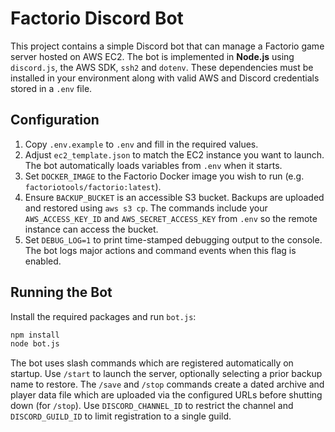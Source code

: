 # Factorio Discord Bot

This project contains a simple Discord bot that can manage a Factorio game server hosted on AWS EC2. The bot is implemented in **Node.js** using `discord.js`, the AWS SDK, `ssh2` and `dotenv`. These dependencies must be installed in your environment along with valid AWS and Discord credentials stored in a `.env` file.

## Configuration

1. Copy `.env.example` to `.env` and fill in the required values.
2. Adjust `ec2_template.json` to match the EC2 instance you want to launch.
   The bot automatically loads variables from `.env` when it starts.
3. Set `DOCKER_IMAGE` to the Factorio Docker image you wish to run
   (e.g. `factoriotools/factorio:latest`).
4. Ensure `BACKUP_BUCKET` is an accessible S3 bucket. Backups are uploaded and
   restored using `aws s3 cp`. The commands include your `AWS_ACCESS_KEY_ID`
   and `AWS_SECRET_ACCESS_KEY` from `.env` so the remote instance can access the
   bucket.
5. Set `DEBUG_LOG=1` to print time-stamped debugging output to the console. The bot logs major actions and command events when this flag is enabled.

## Running the Bot

Install the required packages and run `bot.js`:

```bash
npm install
node bot.js
```

The bot uses slash commands which are registered automatically on startup. Use
`/start` to launch the server, optionally selecting a prior backup name to
restore. The `/save` and `/stop` commands create a dated archive and player data
file which are uploaded via the configured URLs before shutting down (for
`/stop`). Use `DISCORD_CHANNEL_ID` to restrict the channel and
`DISCORD_GUILD_ID` to limit registration to a single guild.
